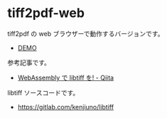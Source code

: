 # tiff2pdf-web

tiff2pdf の web ブラウザーで動作するバージョンです。

- [DEMO](tiff2pdf.html)

参考記事です。

- [WebAssembly で libtiff を! - Qiita](https://qiita.com/kenjiuno/items/cdfa04d8148e9f2e2d1d)

libtiff ソースコードです。

- https://gitlab.com/kenjiuno/libtiff
